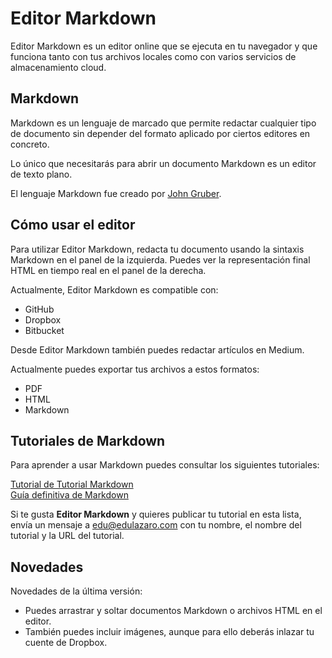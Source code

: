 <h1 class="code-line" data-line-start=0 data-line-end=1 ><a id="Editor_Markdown_0"></a>Editor Markdown</h1>
<p class="has-line-data" data-line-start="2" data-line-end="3">Editor Markdown es un editor online que se ejecuta en tu navegador y que funciona tanto con tus archivos locales como con varios servicios de almacenamiento cloud.</p>
<h2 class="code-line" data-line-start=4 data-line-end=5 ><a id="Markdown_4"></a>Markdown</h2>
<p class="has-line-data" data-line-start="6" data-line-end="7">Markdown es un lenguaje de marcado que permite redactar cualquier tipo de documento sin depender del formato aplicado por ciertos editores en concreto.</p>
<p class="has-line-data" data-line-start="8" data-line-end="9">Lo único que necesitarás para abrir un documento Markdown es un editor de texto plano.</p>
<p class="has-line-data" data-line-start="10" data-line-end="11">El lenguaje Markdown fue creado por <a href="https://daringfireball.net">John Gruber</a>.</p>
<h2 class="code-line" data-line-start=12 data-line-end=13 ><a id="Cmo_usar_el_editor_12"></a>Cómo usar el editor</h2>
<p class="has-line-data" data-line-start="14" data-line-end="15">Para utilizar Editor Markdown, redacta tu documento usando la sintaxis Markdown en el panel de la izquierda. Puedes ver la representación final HTML en tiempo real en el panel de la derecha.</p>
<p class="has-line-data" data-line-start="16" data-line-end="17">Actualmente, Editor Markdown es compatible con:</p>
<ul>
<li class="has-line-data" data-line-start="18" data-line-end="19">GitHub</li>
<li class="has-line-data" data-line-start="19" data-line-end="20">Dropbox</li>
<li class="has-line-data" data-line-start="20" data-line-end="22">Bitbucket</li>
</ul>
<p class="has-line-data" data-line-start="22" data-line-end="23">Desde Editor Markdown también puedes redactar artículos en Medium.</p>
<p class="has-line-data" data-line-start="24" data-line-end="25">Actualmente puedes exportar tus archivos a estos formatos:</p>
<ul>
<li class="has-line-data" data-line-start="26" data-line-end="27">PDF</li>
<li class="has-line-data" data-line-start="27" data-line-end="28">HTML</li>
<li class="has-line-data" data-line-start="28" data-line-end="30">Markdown</li>
</ul>
<h2 class="code-line" data-line-start=30 data-line-end=31 ><a id="Tutoriales_de_Markdown_30"></a>Tutoriales de Markdown</h2>
<p class="has-line-data" data-line-start="32" data-line-end="33">Para aprender a usar Markdown puedes consultar los siguientes tutoriales:</p>
<p class="has-line-data" data-line-start="34" data-line-end="36"><a href="https://tutorialmarkdown.com">Tutorial de Tutorial Markdown</a><br>
<a href="https://neoguias.com/markdown">Guía definitiva de Markdown</a></p>
<p class="has-line-data" data-line-start="37" data-line-end="38">Si te gusta <strong>Editor Markdown</strong> y quieres publicar tu tutorial en esta lista, envía un mensaje a <a href="mailto:edu@edulazaro.com">edu@edulazaro.com</a> con tu nombre, el nombre del tutorial y la URL del tutorial.</p>
<h2 class="code-line" data-line-start=39 data-line-end=40 ><a id="Novedades_39"></a>Novedades</h2>
<p class="has-line-data" data-line-start="41" data-line-end="42">Novedades de la última versión:</p>
<ul>
<li class="has-line-data" data-line-start="43" data-line-end="44">Puedes arrastrar y soltar documentos Markdown o archivos HTML en el editor.</li>
<li class="has-line-data" data-line-start="44" data-line-end="45">También puedes incluir imágenes, aunque para ello deberás inlazar tu cuente de Dropbox.</li>
</ul>
